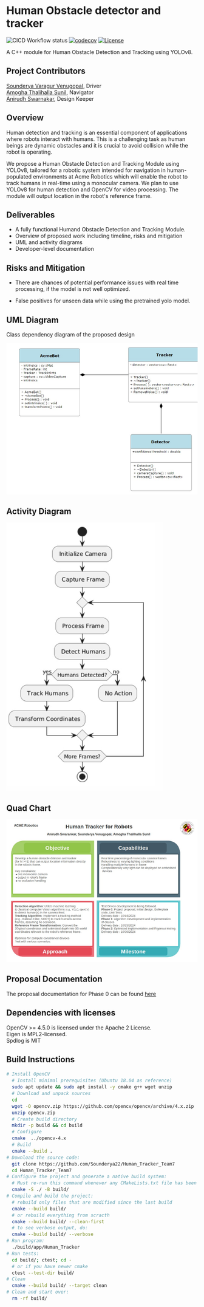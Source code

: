 # Human Obstacle detector and tracker
![CICD Workflow status](https://github.com/Sounderya22/Human_Tracker_Team7/actions/workflows/run-unit-test-and-upload-codecov.yml/badge.svg) [![codecov](https://codecov.io/gh/Sounderya22/Human_Tracker_Team7/branch/main/graph/badge.svg)](https://codecov.io/gh/Sounderya22/Human_Tracker_Team7) [![License](https://img.shields.io/badge/license-MIT-blue.svg)](LICENSE)


A C++ module for Human Obstacle Detection and Tracking using YOLOv8.

## Project Contributors
[Sounderya Varagur Venugopal](https://github.com/Sounderya22), Driver
<br>[Amogha Thalihalla Sunil](https://github.com/amoghatsunil), 
Navigator
<br>[Anirudh Swarnakar](https://github.com/Arthav24), Design Keeper

## Overview

Human detection and tracking is an essential component of applications where robots interact with humans. This is a challenging task as human beings are dynamic obstacles and it is crucial to avoid collision while the robot is operating. 

We propose a Human Obstacle Detection and Tracking Module using YOLOv8, tailored for a robotic system intended for navigation in human-populated environments at Acme Robotics which will enable the robot to track humans in real-time using a monocular camera. We plan to use YOLOv8 for human detection and OpenCV for video processing. The module will output location in the robot's reference frame.

## Deliverables

- A fully functional Humand Obstacle Detection and Tracking Module. 
- Overview of proposed work including timeline, risks and mitigation
- UML and activity diagrams
- Developer-level documentation

## Risks and Mitigation

- There are chances of potential performance issues with real time processing, if the model is not
well optimized. 

- False positives for unseen data while using the pretrained yolo model.

## UML Diagram
Class dependency diagram of the proposed design

![image](https://github.com/Sounderya22/Human_Tracker_Team7/blob/main//UML/Phase0/UML_diagram.jpeg)

## Activity Diagram

![image](https://github.com/Sounderya22/Human_Tracker_Team7/blob/main/UML/Phase0/activity_diagram.jpeg)

## Quad Chart

![image](https://github.com/Sounderya22/Human_Tracker_Team7/blob/main/docs/quad_chart.jpeg)

## Proposal Documentation

The proposal documentation for Phase 0 can be found [here](https://github.com/Sounderya22/Human_Tracker_Team7/blob/main/docs/Phase0_Proposal.pdf)

## Dependencies with licenses

OpenCV >= 4.5.0 is licensed under the Apache 2 License.
<br> Eigen is MPL2-licensed.
<br> Spdlog is MIT

## Build Instructions

```bash
# Install OpenCV
  # Install minimal prerequisites (Ubuntu 18.04 as reference)
  sudo apt update && sudo apt install -y cmake g++ wget unzip
  # Download and unpack sources
  cd 
  wget -O opencv.zip https://github.com/opencv/opencv/archive/4.x.zip
  unzip opencv.zip
  # Create build directory
  mkdir -p build && cd build 
  # Configure
  cmake  ../opencv-4.x
  # Build
  cmake --build .
# Download the source code:
  git clone https://github.com/Sounderya22/Human_Tracker_Team7
  cd Human_Tracker_Team7
# Configure the project and generate a native build system:
  # Must re-run this command whenever any CMakeLists.txt file has been changed.
  cmake -S ./ -B build/
# Compile and build the project:
  # rebuild only files that are modified since the last build
  cmake --build build/
  # or rebuild everything from scracth
  cmake --build build/ --clean-first
  # to see verbose output, do:
  cmake --build build/ --verbose
# Run program:
  ./build/app/Human_Tracker
# Run tests:
  cd build/; ctest; cd -
  # or if you have newer cmake
  ctest --test-dir build/
# Clean
  cmake --build build/ --target clean
# Clean and start over:
  rm -rf build/
```



